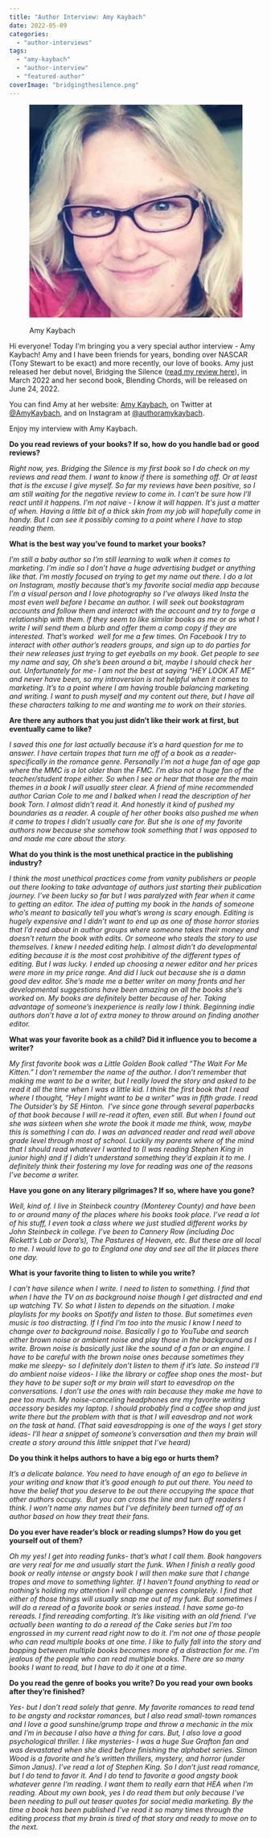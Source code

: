 ```yaml
---
title: "Author Interview: Amy Kaybach"
date: 2022-05-09
categories: 
  - "author-interviews"
tags: 
  - "amy-kaybach"
  - "author-interview"
  - "featured-author"
coverImage: "bridgingthesilence.png"
---
```


<figure>

![Photo of author Amy Kaybach](images/279128662_1202667323839261_2359421237281992188_n.jpg)

<figcaption>

Amy Kaybach

</figcaption>

</figure>

Hi everyone! Today I'm bringing you a very special author interview - Amy Kaybach! Amy and I have been friends for years, bonding over NASCAR (Tony Stewart to be exact) and more recently, our love of books. Amy just released her debut novel, Bridging the Silence ([read my review here](https://www.charlisbookbox.com/book-reviews/bridging-the-silence-by-amy-kaybach/)), in March 2022 and her second book, Blending Chords, will be released on June 24, 2022.

You can find Amy at her website: [Amy Kaybach](https://amykaybach.com), on Twitter at [@AmyKaybach](https://twitter.com/amykaybach), and on Instagram at [@authoramykaybach](https://instagram.com/authoramykaybach).

Enjoy my interview with Amy Kaybach.

**Do you read reviews of your books? If so, how do you handle bad or good reviews?**  
  
_Right now, yes. Bridging the Silence is my first book so I do check on my reviews and read them. I want to know if there is something off. Or at least that is the excuse I give myself. So far my reviews have been positive, so I am still waiting for the negative review to come in. I can’t be sure how I’ll react until it happens. I'm not naive - I know it will happen. It's just a matter of when. Having a little bit of a thick skin from my job will hopefully come in handy. But I can see it possibly coming to a point where I have to stop reading them._ 

**What is the best way you’ve found to market your books?**   
  
_I’m still a baby author so I’m still learning to walk when it comes to marketing. I’m indie so I don’t have a huge advertising budget or anything like that. I’m mostly focused on trying to get my name out there. I do a lot on Instagram, mostly because that’s my favorite social media app because I’m a visual person and I love photography so I’ve always liked Insta the most even well before I became an author. I will seek out bookstagram accounts and follow them and interact with the account and try to forge a relationship with them. If they seem to like similar books as me or as what I write I will send them a blurb and offer them a comp copy if they are interested. That’s worked  well for me a few times. On Facebook I try to interact with other author’s readers groups, and sign up to do parties for their new releases just trying to get eyeballs on my book. Get people to see my name and say, Oh she’s been around a bit, maybe I should check her out. Unfortunately for me- I am not the best at saying “HEY LOOK AT ME” and never have been, so my introversion is not helpful when it comes to marketing. It’s to a point where I am having trouble balancing marketing and writing. I want to push myself and my content out there, but I have all these characters talking to me and wanting me to work on their stories._

**Are there any authors that you just didn’t like their work at first, but eventually came to like?**   
  
_I saved this one for last actually because it’s a hard question for me to answer. I have certain tropes that turn me off of a book as a reader- specifically in the romance genre. Personally I’m not a huge fan of age gap where the MMC is a lot older than the FMC. I’m also not a huge fan of the teacher/student trope either. So when I see or hear that those are the main themes in a book I will usually steer clear. A friend of mine recommended author Carian Cole to me and I balked when I read the description of her book Torn. I almost didn’t read it. And honestly it kind of pushed my boundaries as a reader. A couple of her other books also pushed me when it came to tropes I didn’t usually care for. But she is one of my favorite authors now because she somehow took something that I was opposed to and made me care about the story._

**What do you think is the most unethical practice in the publishing industry?**   
  
_I think the most unethical practices come from vanity publishers or people out there looking to take advantage of authors just starting their publication journey. I’ve been lucky so far but I was paralyzed with fear when it came to getting an editor. The idea of putting my book in the hands of someone who’s meant to basically tell you what’s wrong is scary enough. Editing is hugely expensive and I didn’t want to end up as one of those horror stories that I’d read about in author groups where someone takes their money and doesn’t return the book with edits. Or someone who steals the story to use themselves. I knew I needed editing help. I almost didn’t do developmental editing because it is the most cost prohibitive of the different types of editing. But I was lucky. I ended up choosing a newer editor and her prices were more in my price range. And did I luck out because she is a damn good dev editor. She’s made me a better writer on many fronts and her developmental suggestions have been amazing on all the books she’s worked on. My books are definitely better because of her. Taking advantage of someone’s inexperience is really low I think. Beginning indie authors don’t have a lot of extra money to throw around on finding another editor._ 

**What was your favorite book as a child? Did it influence you to become a writer?**   
  
_My first favorite book was a Little Golden Book called “The Wait For Me Kitten.” I don’t remember the name of the author. I don’t remember that making me want to be a writer, but I really loved the story and asked to be read it all the time when I was a little kid. I think the first book that I read where I thought, “Hey I might want to be a writer” was in fifth grade. I read The Outsider’s by SE Hinton.  I’ve since gone through several paperbacks of that book because I will re-read it often, even still. But when I found out she was sixteen when she wrote the book it made me think, wow, maybe this is something I can do. I was an advanced reader and read well above grade level through most of school. Luckily my parents where of the mind that I should read whatever I wanted to (I was reading Stephen King in junior high) and if I didn’t understand something they’d explain it to me. I definitely think their fostering my love for reading was one of the reasons I’ve become a writer._

**Have you gone on any literary pilgrimages? If so, where have you gone?**   
  
_Well, kind of. I live in Steinbeck country (Monterey County) and have been to or around many of the places where his books took place. I’ve read a lot of his stuff, I even took a class where we just studied different works by John Steinbeck in college. I’ve been to Cannery Row (including Doc Rickett’s Lab or Dora’s), The Pastures of Heaven, etc. But these are all local to me. I would love to go to England one day and see all the lit places there one day._

**What is your favorite thing to listen to while you write?**  
  
_I can’t have silence when I write. I need to listen to something. I find that when I have the TV on as background noise though I get distracted and end up watching TV. So what I listen to depends on the situation. I make playlists for my books on Spotify and listen to those. But sometimes even music is too distracting. If I find I’m too into the music I know I need to change over to background noise. Basically I go to YouTube and search either brown noise or ambient noise and play those in the background as I write. Brown noise is basically just like the sound of a fan or an engine. I have to be careful with the brown noise ones because sometimes they make me sleepy- so I definitely don’t listen to them if it’s late. So instead I’ll do ambient noise videos- I like the library or coffee shop ones the most- but they have to be super soft or my brain will start to eavesdrop on the conversations. I don’t use the ones with rain because they make me have to pee too much. My noise-canceling headphones are my favorite writing accessory besides my laptop. I should probably find a coffee shop and just write there but the problem with that is that I will eavesdrop and not work on the task at hand. (That said eavesdropping is one of the ways I get story ideas- I’ll hear a snippet of someone’s conversation and then my brain will create a story around this little snippet that I’ve heard)_

**Do you think it helps authors to have a big ego or hurts them?**   
  
_It’s a delicate balance. You need to have enough of an ego to believe in your writing and know that it’s good enough to put out there. You need to have the belief that you deserve to be out there occupying the space that other authors occupy.  But you can cross the line and turn off readers I think. I won’t name any names but I’ve definitely been turned off of an author based on how they treat their fans._ 

**Do you ever have reader’s block or reading slumps? How do you get yourself out of them?**   
  
_Oh my yes! I get into reading funks- that’s what I call them. Book hangovers are very real for me and usually start the funk. When I finish a really good book or really intense or angsty book I will then make sure that I change tropes and move to something lighter. If I haven’t found anything to read or nothing’s holding my attention I will change genres completely. I find that either of those things will usually snap me out of my funk. But sometimes I will do a reread of a favorite book or series instead. I have some go-to rereads. I find rereading comforting. It’s like visiting with an old friend. I’ve actually been wanting to do a reread of the Cake series but I’m too engrossed in my current read right now to do it. I’m not one of those people who can read multiple books at one time. I like to fully fall into the story and bopping between multiple books becomes more of a distraction for me. I’m jealous of the people who can read multiple books. There are so many books I want to read, but I have to do it one at a time._

**Do you read the genre of books you write? Do you read your own books after they’re finished?**   
  
_Yes- but I don’t read solely that genre. My favorite romances to read tend to be angsty and rockstar romances, but I also read small-town romances and I love a good sunshine/grump trope and throw a mechanic in the mix and I’m in because I also have a thing for cars. But, I also love a good psychological thriller. I like mysteries- I was a huge Sue Grafton fan and was devastated when she died before finishing the alphabet series. Simon Wood is a favorite and he’s written thrillers, mystery, and horror (under Simon Janus). I’ve read a lot of Stephen King. So I don’t just read romance, but I do tend to favor it. And I do tend to favorite a good angsty book whatever genre I’m reading. I want them to really earn that HEA when I’m reading. About my own book, yes I do read them but only because I’ve been needing to pull out teaser quotes for social media marketing. By the time a book has been published I’ve read it so many times through the editing process that my brain is tired of that story and ready to move on to the next._
